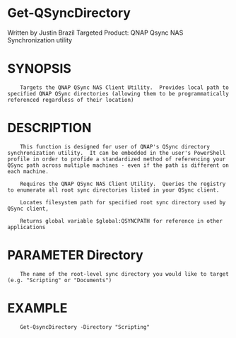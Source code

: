 # Get-QSyncDirectory
Written by Justin Brazil
Targeted Product:  QNAP Qsync NAS Synchronization utility

# SYNOPSIS
		Targets the QNAP QSync NAS Client Utility.  Provides local path to specified QNAP QSync directories (allowing them to be programmatically referenced regardless of their location)
	
# DESCRIPTION
		This function is designed for user of QNAP's QSync directory synchronization utility.  It can be embedded in the user's PowerShell profile in order to profide a standardized method of referencing your QSync path across multiple machines - even if the path is different on each machine.
		
		Requires the QNAP QSync NAS Client Utility.  Queries the registry to enumerate all root sync directories listed in your QSync client.
		
		Locates filesystem path for specified root sync directory used by QSync client, 

		Returns global variable $global:QSYNCPATH for reference in other applications
	
# PARAMETER Directory
		The name of the root-level sync directory you would like to target (e.g. "Scripting" or "Documents")
	
# EXAMPLE
		Get-QsyncDirectory -Directory "Scripting"
